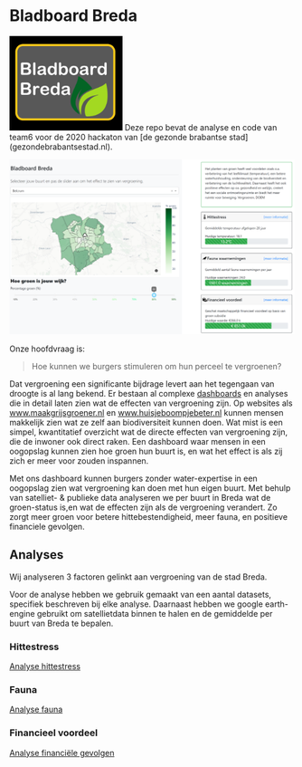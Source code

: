 # Bladboard Breda 
<img alt="" src="video/bladboard-logo.png" width="200" style="right: 0 px; display: absolute"/>
Deze repo bevat de analyse en code van team6 voor de 2020 hackaton van [de gezonde brabantse stad](gezondebrabantsestad.nl).

![](bladboard.png)

Onze hoofdvraag is:

> Hoe kunnen we burgers stimuleren om hun perceel te vergroenen?

Dat vergroening een significante bijdrage levert aan het tegengaan van droogte is al lang bekend. Er bestaan al complexe [dashboards](https://www.klimaateffectatlas.nl/nl/) en analyses die in detail laten zien wat de effecten van vergroening zijn. Op websites als www.maakgrijsgroener.nl en www.huisjeboompjebeter.nl kunnen mensen makkelijk zien wat ze zelf aan biodiversiteit kunnen doen. Wat mist is een simpel, kwantitatief overzicht wat de directe effecten van vergroening zijn, die de inwoner ook direct raken. Een dashboard waar mensen in een oogopslag kunnen zien hoe groen hun buurt is, en wat het effect is als zij zich er meer voor zouden inspannen. 

Met ons dashboard kunnen burgers zonder water-expertise in een oogopslag zien wat vergroening kan doen met hun eigen buurt. Met behulp van satelliet- & publieke data analyseren we per buurt in Breda wat de groen-status is,en wat de effecten zijn als de vergroening verandert. Zo zorgt meer groen voor betere hittebestendigheid, meer fauna, en positieve financiele gevolgen.

## Analyses
Wij analyseren 3 factoren gelinkt aan vergroening van de stad Breda.

Voor de analyse hebben we gebruik gemaakt van een aantal datasets, specifiek beschreven bij elke analyse. Daarnaast hebben we google earth-engine gebruikt om satellietdata binnen te halen en de gemiddelde per buurt van Breda te bepalen.

### Hittestress
[Analyse hittestress](https://htmlpreview.github.io/?https://github.com/esquire900/hackaton-2020/blob/master/temperatuur/dashboard-export.html)

### Fauna
[Analyse fauna](https://htmlpreview.github.io/?https://github.com/esquire900/hackaton-2020/blob/master/waarnemingen/dashboard-export.html)

### Financieel voordeel
[Analyse financiële gevolgen](https://htmlpreview.github.io/?https://github.com/esquire900/hackaton-2020/blob/master/kosten/kosten-export.html)
